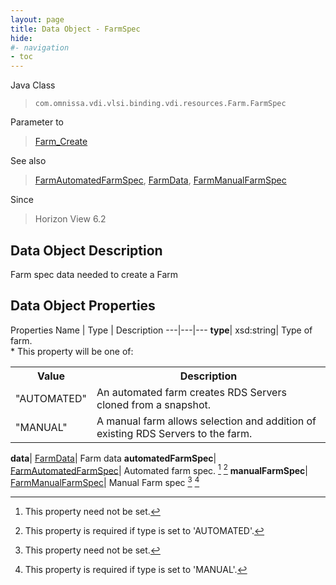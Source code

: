```yaml
---
layout: page
title: Data Object - FarmSpec
hide:
#- navigation
- toc
---
```






Java Class
> `com.omnissa.vdi.vlsi.binding.vdi.resources.Farm.FarmSpec`

Parameter to
> [Farm_Create](vdi.resources.Farm.md#create)

See also
> [FarmAutomatedFarmSpec](vdi.resources.Farm.AutomatedFarmSpec.md), [FarmData](vdi.resources.Farm.FarmData.md), [FarmManualFarmSpec](vdi.resources.Farm.ManualFarmSpec.md)

Since
> Horizon View 6.2


## Data Object Description

Farm spec data needed to create a Farm

## Data Object Properties
Properties
Name |  Type |  Description
---|---|---
**type**|  xsd:string|  Type of farm. <br>* This property will be one of:<br><table><tr><th>Value</th><th>Description</th></tr><tr><td>"AUTOMATED"</td><td>An automated farm creates RDS Servers cloned from a snapshot.</td></tr><tr><td>"MANUAL"</td><td>A manual farm allows selection and addition of existing RDS Servers to the farm.</td></tr></table>
**data**| [FarmData](vdi.resources.Farm.FarmData.md)|  Farm data
**automatedFarmSpec**| [FarmAutomatedFarmSpec](vdi.resources.Farm.AutomatedFarmSpec.md)|  Automated farm spec. [^1] [^29]
**manualFarmSpec**| [FarmManualFarmSpec](vdi.resources.Farm.ManualFarmSpec.md)|  Manual Farm spec [^1] [^26]
 


 


[^1]: This property need not be set.
[^26]: This property is required if type is set to 'MANUAL'.
[^29]: This property is required if type is set to 'AUTOMATED'.